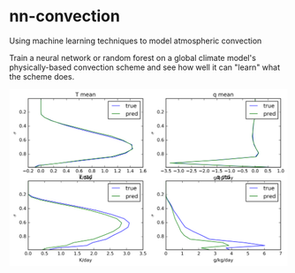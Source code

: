 # nn-convection
Using machine learning techniques to model atmospheric convection

Train a neural network or random forest on a global climate model's physically-based convection scheme and see how well it can "learn" what the scheme does.

![evaluation of one particular scheme](./figs/r_2400R_mom0.9/regress_means_stds.png)
